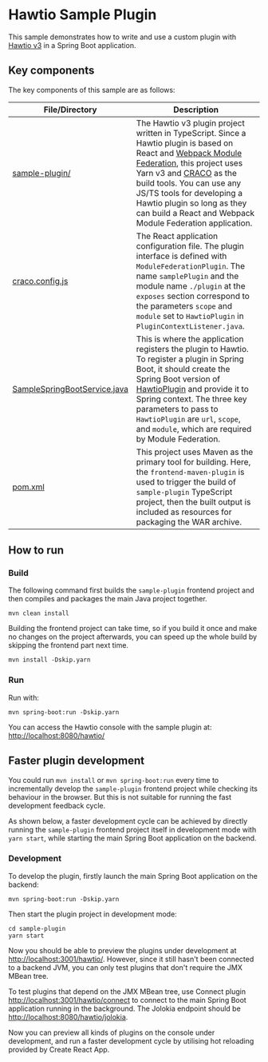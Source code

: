 # Hawtio Sample Plugin

This sample demonstrates how to write and use a custom plugin with [Hawtio v3](https://github.com/hawtio/hawtio) in a Spring Boot application.

## Key components

The key components of this sample are as follows:

| File/Directory | Description |
| -------------- | ----------- |
| [sample-plugin/](./sample-plugin) | The Hawtio v3 plugin project written in TypeScript. Since a Hawtio plugin is based on React and [Webpack Module Federation](https://module-federation.github.io/), this project uses Yarn v3 and [CRACO](https://craco.js.org/) as the build tools. You can use any JS/TS tools for developing a Hawtio plugin so long as they can build a React and Webpack Module Federation application. |
| [craco.config.js](./sample-plugin/craco.config.js) | The React application configuration file. The plugin interface is defined with `ModuleFederationPlugin`. The name `samplePlugin` and the module name `./plugin` at the `exposes` section correspond to the parameters `scope` and `module` set to `HawtioPlugin` in `PluginContextListener.java`. |
| [SampleSpringBootService.java](./src/main/java/io/hawt/example/spring/boot/SampleSpringBootService.java) | This is where the application registers the plugin to Hawtio. To register a plugin in Spring Boot, it should create the Spring Boot version of [HawtioPlugin](https://github.com/hawtio/hawtio/blob/hawtio-3.0-M3/platforms/springboot/src/main/java/io/hawt/springboot/HawtioPlugin.java) and provide it to Spring context. The three key parameters to pass to `HawtioPlugin` are `url`, `scope`, and `module`, which are required by Module Federation. |
| [pom.xml](./pom.xml) | This project uses Maven as the primary tool for building. Here, the `frontend-maven-plugin` is used to trigger the build of `sample-plugin` TypeScript project, then the built output is included as resources for packaging the WAR archive. |

## How to run

### Build

The following command first builds the `sample-plugin` frontend project and then compiles and packages the main Java project together.

```console
mvn clean install
```

Building the frontend project can take time, so if you build it once and make no changes on the project afterwards, you can speed up the whole build by skipping the frontend part next time.

```console
mvn install -Dskip.yarn
```

### Run

Run with:

```console
mvn spring-boot:run -Dskip.yarn
```

You can access the Hawtio console with the sample plugin at: <http://localhost:8080/hawtio/>

## Faster plugin development

You could run `mvn install` or `mvn spring-boot:run` every time to incrementally develop the `sample-plugin` frontend project while checking its behaviour in the browser. But this is not suitable for running the fast development feedback cycle.

As shown below, a faster development cycle can be achieved by directly running the `sample-plugin` frontend project itself in development mode with `yarn start`, while starting the main Spring Boot application on the backend.

### Development

To develop the plugin, firstly launch the main Spring Boot application on the backend:

```console
mvn spring-boot:run -Dskip.yarn
```

Then start the plugin project in development mode:

```console
cd sample-plugin
yarn start
```

Now you should be able to preview the plugins under development at <http://localhost:3001/hawtio/>. However, since it still hasn't been connected to a backend JVM, you can only test plugins that don't require the JMX MBean tree.

To test plugins that depend on the JMX MBean tree, use Connect plugin <http://localhost:3001/hawtio/connect> to connect to the main Spring Boot application running in the background. The Jolokia endpoint should be <http://localhost:8080/hawtio/jolokia>.

Now you can preview all kinds of plugins on the console under development, and run a faster development cycle by utilising hot reloading provided by Create React App.
